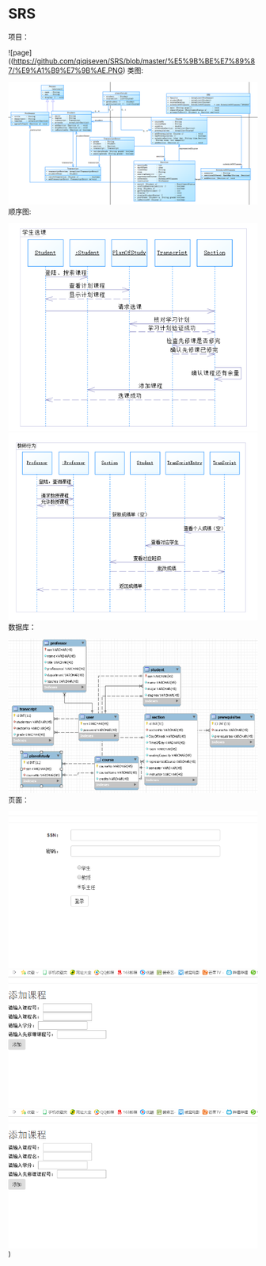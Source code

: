 # SRS
项目：


![page]((https://github.com/qiqiseven/SRS/blob/master/%E5%9B%BE%E7%89%87/%E9%A1%B9%E7%9B%AE.PNG)
类图:


![page](https://github.com/qiqiseven/SRS/blob/master/%E5%9B%BE%E7%89%87/%E7%B1%BB%E5%9B%BE.PNG)
顺序图:


![page](https://github.com/qiqiseven/SRS/blob/master/%E5%9B%BE%E7%89%87/%E9%A1%BA%E5%BA%8F%E5%9B%BE.PNG)
![page](https://github.com/qiqiseven/SRS/blob/master/%E5%9B%BE%E7%89%87/%E9%A1%BA%E5%BA%8F%E5%9B%BE2.PNG)
数据库：


![page](https://github.com/qiqiseven/SRS/blob/master/%E5%9B%BE%E7%89%87/%E6%95%B0%E6%8D%AE%E5%BA%93.PNG)
页面：


![page](https://github.com/qiqiseven/SRS/blob/master/%E5%9B%BE%E7%89%87/%E7%99%BB%E5%BD%95.PNG)
![page](https://github.com/qiqiseven/SRS/blob/master/%E5%9B%BE%E7%89%87/%E6%B7%BB%E5%8A%A0%E8%AF%BE%E7%A8%8B.PNG)
![page](https://github.com/qiqiseven/SRS/blob/master/%E5%9B%BE%E7%89%87/%E6%B7%BB%E5%8A%A0%E8%AF%BE%E7%A8%8B.PNG))
